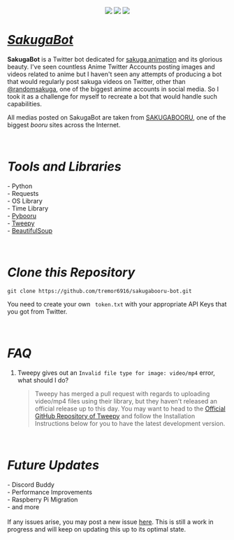 <p align="center">
<a href="https://twitter.com/BotSakuga"><img src="https://img.shields.io/badge/Twitter-1DA1F2?style=for-the-badge&logo=twitter&logoColor=white"></img></a> 
<img src="https://img.shields.io/badge/Python-FFD43B?style=for-the-badge&logo=python&logoColor=darkgreen"></img>
<a href="https://paypal.me/tremorcreatives">
<img src="https://img.shields.io/badge/PayPal-00457C?style=for-the-badge&logo=paypal&logoColor=white"></img></a>
</p>
<h1><i><b><a href="https://twitter.com/BotSakuga">SakugaBot</a></b></i></h1>
<p>
<b>SakugaBot</b> is a Twitter bot dedicated for <a href="https://www.liveabout.com/sakuga-animation-in-anime-144807">sakuga animation</a> and its glorious beauty. I've seen countless Anime Twitter Accounts posting images and videos related to anime but I haven't seen any attempts of producing a bot that would regularly post sakuga videos on Twitter, other than <a href="https://twitter.com/randomsakuga">@randomsakuga</a>, one of the biggest anime accounts in social media. So I took it as a challenge for myself to recreate a bot that would handle such capabilities.

All medias posted on SakugaBot are taken from <a href="https://www.sakugabooru.com/post">SAKUGABOORU</a>, one of the biggest <i>booru</i> sites across the Internet.
</p>
<br>
<p>
<h1><b><i>Tools and Libraries</i></b></h1>
 - Python
<br>
- Requests
<br>
- OS Library
<br>
- Time Library
<br>
 - <a href="https://pybooru.readthedocs.io/en/stable/index.html">Pybooru</a>
 <br>
 - <a href="https://www.tweepy.org/">Tweepy</a>
 <br>
  - <a href="https://www.crummy.com/software/BeautifulSoup/bs4/doc/">BeautifulSoup</a>
</p>
<br>

<h1><b><i>Clone this Repository</i></b></h1>

``` 
git clone https://github.com/tremor6916/sakugabooru-bot.git
```
You need to create your own ``` token.txt``` with your appropriate API Keys that you got from Twitter.

<br>
<h1><b><i>FAQ</i></b></h1>

1. Tweepy gives out an ```Invalid file type for image: video/mp4``` error, what should I do?

    > Tweepy has merged a pull request with regards to uploading video/mp4 files using their library, but they haven't released an official release up to this day. You may want to head to the <a href="https://github.com/tweepy/tweepy">Official GitHub Repository of Tweepy</a> and follow the Installation Instructions below for you to have the latest development version. 

<br>
<h1><b><i>Future Updates</i></b></h1>
- Discord Buddy <br>
- Performance Improvements <br>
- Raspberry Pi Migration <br>
- and more
<br>
<br>
If any issues arise, you may post a new issue <a href="https://github.com/tremor6916/sakugabooru-bot/issues">here</a>. This is still a work in progress and will keep on updating this up to its optimal state. 





